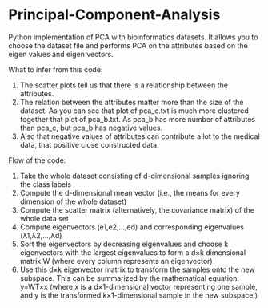 # Principal-Component-Analysis

Python implementation of PCA with bioinformatics datasets. It allows you to choose the dataset file and performs PCA on 
the attributes based on the eigen values and eigen vectors. </br>

What to infer from this code:</br >
1. The scatter plots tell us that there is a relationship between the attributes.
2. The relation between the attributes matter more than the size of the dataset. As you can see that plot of pca_c.txt is 
much more clustered together that plot of pca_b.txt. As pca_b has more number of attributes than pca_c, but pca_b has negative values.
3. Also that negative values of attributes can contribute a lot to the medical data, that positive close constructed data.</br>

Flow of the code:</br >
1. Take the whole dataset consisting of d-dimensional samples ignoring the class labels
2. Compute the d-dimensional mean vector (i.e., the means for every dimension of the whole dataset)
3. Compute the scatter matrix (alternatively, the covariance matrix) of the whole data set
4. Compute eigenvectors (e1,e2,...,ed) and corresponding eigenvalues (λ1,λ2,...,λd)
5. Sort the eigenvectors by decreasing eigenvalues and choose k eigenvectors with the largest eigenvalues to form a d×k dimensional
matrix W (where every column represents an eigenvector)
6. Use this d×k eigenvector matrix to transform the samples onto the new subspace. This can be summarized by the 
mathematical equation: y=WT×x (where x is a d×1-dimensional vector representing one sample, and y is the transformed
k×1-dimensional sample in the new subspace.)
